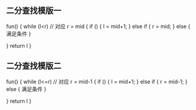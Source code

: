 ## 二分查找模版一
fun()
{
   while (l<r) // 对应 r = mid
   {
     if ()
     {
       l = mid+1;
     }
     else if 
     {
       r = mid;
     }
     else 
     {
       满足条件
     }
       
   }
  return l
}

## 二分查找模版二
fun()
{
   while (l<=r) // 对应 r = mid-1
   {
     if ()
     {
       l = mid+1;
     }
     else if 
     {
       r = mid-1;
     }
     else 
     {
       满足条件
     }
       
   }
  return l
}

